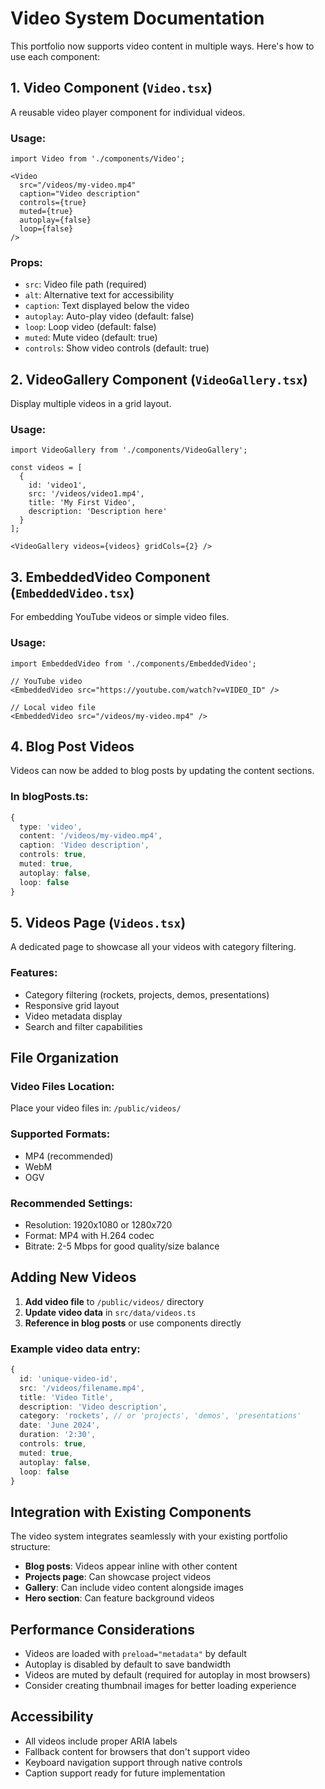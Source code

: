 # Video System Documentation

This portfolio now supports video content in multiple ways. Here's how to use each component:

## 1. Video Component (`Video.tsx`)
A reusable video player component for individual videos.

### Usage:
```tsx
import Video from './components/Video';

<Video
  src="/videos/my-video.mp4"
  caption="Video description"
  controls={true}
  muted={true}
  autoplay={false}
  loop={false}
/>
```

### Props:
- `src`: Video file path (required)
- `alt`: Alternative text for accessibility
- `caption`: Text displayed below the video
- `autoplay`: Auto-play video (default: false)
- `loop`: Loop video (default: false)
- `muted`: Mute video (default: true)
- `controls`: Show video controls (default: true)

## 2. VideoGallery Component (`VideoGallery.tsx`)
Display multiple videos in a grid layout.

### Usage:
```tsx
import VideoGallery from './components/VideoGallery';

const videos = [
  {
    id: 'video1',
    src: '/videos/video1.mp4',
    title: 'My First Video',
    description: 'Description here'
  }
];

<VideoGallery videos={videos} gridCols={2} />
```

## 3. EmbeddedVideo Component (`EmbeddedVideo.tsx`)
For embedding YouTube videos or simple video files.

### Usage:
```tsx
import EmbeddedVideo from './components/EmbeddedVideo';

// YouTube video
<EmbeddedVideo src="https://youtube.com/watch?v=VIDEO_ID" />

// Local video file
<EmbeddedVideo src="/videos/my-video.mp4" />
```

## 4. Blog Post Videos
Videos can now be added to blog posts by updating the content sections.

### In blogPosts.ts:
```typescript
{
  type: 'video',
  content: '/videos/my-video.mp4',
  caption: 'Video description',
  controls: true,
  muted: true,
  autoplay: false,
  loop: false
}
```

## 5. Videos Page (`Videos.tsx`)
A dedicated page to showcase all your videos with category filtering.

### Features:
- Category filtering (rockets, projects, demos, presentations)
- Responsive grid layout
- Video metadata display
- Search and filter capabilities

## File Organization

### Video Files Location:
Place your video files in: `/public/videos/`

### Supported Formats:
- MP4 (recommended)
- WebM
- OGV

### Recommended Settings:
- Resolution: 1920x1080 or 1280x720
- Format: MP4 with H.264 codec
- Bitrate: 2-5 Mbps for good quality/size balance

## Adding New Videos

1. **Add video file** to `/public/videos/` directory
2. **Update video data** in `src/data/videos.ts`
3. **Reference in blog posts** or use components directly

### Example video data entry:
```typescript
{
  id: 'unique-video-id',
  src: '/videos/filename.mp4',
  title: 'Video Title',
  description: 'Video description',
  category: 'rockets', // or 'projects', 'demos', 'presentations'
  date: 'June 2024',
  duration: '2:30',
  controls: true,
  muted: true,
  autoplay: false,
  loop: false
}
```

## Integration with Existing Components

The video system integrates seamlessly with your existing portfolio structure:

- **Blog posts**: Videos appear inline with other content
- **Projects page**: Can showcase project videos
- **Gallery**: Can include video content alongside images
- **Hero section**: Can feature background videos

## Performance Considerations

- Videos are loaded with `preload="metadata"` by default
- Autoplay is disabled by default to save bandwidth
- Videos are muted by default (required for autoplay in most browsers)
- Consider creating thumbnail images for better loading experience

## Accessibility

- All videos include proper ARIA labels
- Fallback content for browsers that don't support video
- Keyboard navigation support through native controls
- Caption support ready for future implementation
